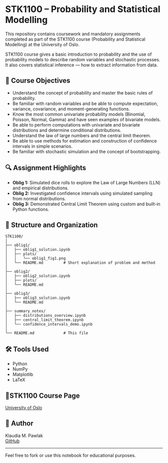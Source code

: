 # STK1100 – Probability and Statistical Modelling

This repository contains coursework and mandatory assignments completed as part of the STK1100 course (Probability and Statistical Modelling) at the University of Oslo.

STK1100 course gives a basic introduction to probability and the use of probability models to describe random variables and stochastic processes. It also covers statistical inference — how to extract information from data.

## 🎯 Course Objectives
- Understand the concept of probability and master the basic rules of probability.
- Be familiar with random variables and be able to compute expectation, variance, covariance, and moment-generating functions.
- Know the most common univariate probability models (Binomial, Poisson, Normal, Gamma) and have seen examples of bivariate models.
- Be able to perform computations with univariate and bivariate distributions and determine conditional distributions.
- Understand the law of large numbers and the central limit theorem.
- Be able to use methods for estimation and construction of confidence intervals in simple scenarios.
- Be familiar with stochastic simulation and the concept of bootstrapping.

## 🔍 Assignment Highlights

- **Oblig 1:** Simulated dice rolls to explore the Law of Large Numbers (LLN) and empirical distributions.
- **Oblig 2:** Investigated confidence intervals using simulated sampling from normal distributions.
- **Oblig 3:** Demonstrated Central Limit Theorem using custom and built-in Python functions.

## 🧪 Structure and Organization

```
STK1100/
│
├── oblig1/
│   ├── oblig1_solution.ipynb
│   ├── plots/
│   │   └── oblig1_fig1.png
│   └── README.md         # Short explanation of problem and method
│
├── oblig2/
│   ├── oblig2_solution.ipynb
│   ├── plots/
│   └── README.md
│
├── oblig3/
│   ├── oblig3_solution.ipynb
│   └── README.md
│
├── summary_notes/
│   ├── distributions_overview.ipynb
│   ├── central_limit_theorem.ipynb
│   └── confidence_intervals_demo.ipynb
│
└── README.md             # This file
```

## 🛠 Tools Used

- Python
- NumPy
- Matplotlib
- LaTeX

## 📎STK1100 Course Page

[University of Oslo](https://www.uio.no/studier/emner/matnat/math/STK1100/index-eng.html)

## 👤 Author

Klaudia M. Pawlak  
[GitHub](https://github.com/klaudiapawlak)

---

Feel free to fork or use this notebook for educational purposes.
